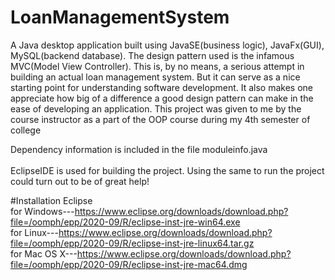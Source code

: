 # LoanManagementSystem
A Java desktop application built using JavaSE(business logic), JavaFx(GUI), MySQL(backend database). The design pattern used is the infamous MVC(Model View Controller). This is, by no means, a serious attempt in building an actual loan management system. But it can serve as a nice starting point for understanding software development. It also makes one appreciate how big of a difference a good design pattern can make in the ease of developing an application. This  project was given to me by the course instructor as a part of the OOP course during my 4th semester of college

Dependency information is included in the file moduleinfo.java<br/>                                                                                                 
EclipseIDE is used for building the project. Using the same to run the project could turn out to be of great help!

#Installation Eclipse<br/>
for Windows---https://www.eclipse.org/downloads/download.php?file=/oomph/epp/2020-09/R/eclipse-inst-jre-win64.exe<br/>
for Linux---https://www.eclipse.org/downloads/download.php?file=/oomph/epp/2020-09/R/eclipse-inst-jre-linux64.tar.gz<br/>
for Mac OS X---https://www.eclipse.org/downloads/download.php?file=/oomph/epp/2020-09/R/eclipse-inst-jre-mac64.dmg<br/>
